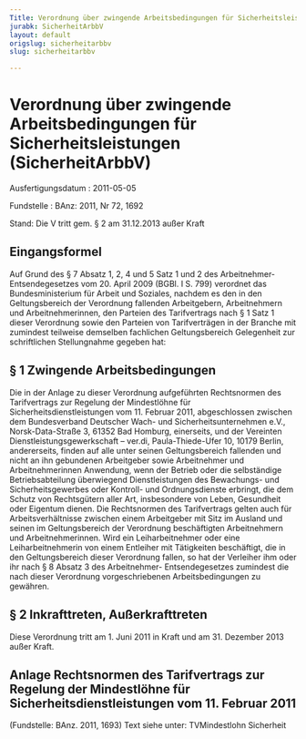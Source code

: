 ```yaml
---
Title: Verordnung über zwingende Arbeitsbedingungen für Sicherheitsleistungen
jurabk: SicherheitArbbV
layout: default
origslug: sicherheitarbbv
slug: sicherheitarbbv

---
```


# Verordnung über zwingende Arbeitsbedingungen für Sicherheitsleistungen (SicherheitArbbV)

Ausfertigungsdatum
:   2011-05-05

Fundstelle
:   BAnz: 2011, Nr 72, 1692

Stand: Die V tritt gem. § 2 am 31.12.2013 außer Kraft

## Eingangsformel

Auf Grund des § 7 Absatz 1, 2, 4 und 5 Satz 1 und 2 des Arbeitnehmer-
Entsendegesetzes vom 20. April 2009 (BGBl. I S. 799) verordnet das
Bundesministerium für Arbeit und Soziales, nachdem es den in den
Geltungsbereich der Verordnung fallenden Arbeitgebern, Arbeitnehmern
und Arbeitnehmerinnen, den Parteien des Tarifvertrags nach § 1 Satz 1
dieser Verordnung sowie den Parteien von Tarifverträgen in der Branche
mit zumindest teilweise demselben fachlichen Geltungsbereich
Gelegenheit zur schriftlichen Stellungnahme gegeben hat:


## § 1 Zwingende Arbeitsbedingungen

Die in der Anlage zu dieser Verordnung aufgeführten Rechtsnormen des
Tarifvertrags zur Regelung der Mindestlöhne für
Sicherheitsdienstleistungen vom 11. Februar 2011, abgeschlossen
zwischen dem Bundesverband Deutscher Wach- und Sicherheitsunternehmen
e.V., Norsk-Data-Straße 3, 61352 Bad Homburg, einerseits, und der
Vereinten Dienstleistungsgewerkschaft – ver.di, Paula-Thiede-Ufer 10,
10179 Berlin, andererseits, finden auf alle unter seinen
Geltungsbereich fallenden und nicht an ihn gebundenen Arbeitgeber
sowie Arbeitnehmer und Arbeitnehmerinnen Anwendung, wenn der Betrieb
oder die selbständige Betriebsabteilung überwiegend Dienstleistungen
des Bewachungs- und Sicherheitsgewerbes oder Kontroll- und
Ordnungsdienste erbringt, die dem Schutz von Rechtsgütern aller Art,
insbesondere von Leben, Gesundheit oder Eigentum dienen. Die
Rechtsnormen des Tarifvertrags gelten auch für Arbeitsverhältnisse
zwischen einem Arbeitgeber mit Sitz im Ausland und seinen im
Geltungsbereich der Verordnung beschäftigten Arbeitnehmern und
Arbeitnehmerinnen. Wird ein Leiharbeitnehmer oder eine
Leiharbeitnehmerin von einem Entleiher mit Tätigkeiten beschäftigt,
die in den Geltungsbereich dieser Verordnung fallen, so hat der
Verleiher ihm oder ihr nach § 8 Absatz 3 des Arbeitnehmer-
Entsendegesetzes zumindest die nach dieser Verordnung vorgeschriebenen
Arbeitsbedingungen zu gewähren.


## § 2 Inkrafttreten, Außerkrafttreten

Diese Verordnung tritt am 1. Juni 2011 in Kraft und am 31. Dezember
2013 außer Kraft.


## Anlage Rechtsnormen des Tarifvertrags zur Regelung der Mindestlöhne für Sicherheitsdienstleistungen vom 11. Februar 2011

(Fundstelle: BAnz. 2011, 1693)
Text siehe unter: TVMindestlohn Sicherheit


